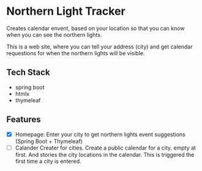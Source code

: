 # Northern Light Tracker

Creates calendar envent, based on your location so that you can know when you can see the northern lights.

This is a web site, where you can tell your address (city) and get calendar requestions for  when the northern lights will be visible.


## Tech Stack

- spring boot
- htmlx
- thymeleaf

## Features

- [X] Homepage: Enter your city to get northern lights event suggestions (Spring Boot + Thymeleaf)
- [ ] Calander Creater for cities.  Create a public calendar for a city. empty at first. And stories the city locations in the calendar. This is triggered the first time a city is entered.
